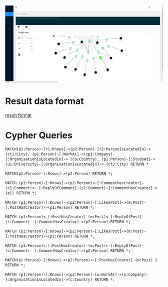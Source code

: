 ![](./fig/1.png)

# Result data format
[result format](https://drive.google.com/file/d/1PSfjAgjhh6NhDvstO_L4YWjaEBOnVyWG/view)

# Cypher Queries

```cypher
MATCH(p1:Person)-[r1:Knows]->(p2:Person)-[r2:PersonIsLocatedIn]-> (ct1:City), (p1:Person)-[:WorkAt]->(cp1:Company)-[:OrganisationIsLocatedIn]-> (co:Country), (p1:Person)-[:StudyAt]->(u1:University)-[:OrganisationIsLocatedIn]-> (ct2:City) RETURN *
```

```cypher
MATCH(p1:Person)-[:Knows]->(p2:Person) RETURN *;
```

```cypher
MATCH (p1:Person)-[:Knows]->(p2:Person)<-[:CommentHasCreator]-(c1:Comment)<- [:ReplyOfComment]-(c2:Comment)-[:CommentHasCreator]->(p1) RETURN *;
```

```cypher
MATCH (p1:Person)-[:Knows]->(p2:Person)-[:LikesPost]->(m:Post)- [:PostHasCreator]->(p1:Person) RETURN *;
```

```cypher
MATCH (p1:Person)<-[:PostHasCreator]-(m:Post)<-[:ReplyOfPost]-(c:Comment)- [:CommentHasCreator]->(p2:Person) RETURN *;
```

```cypher
MATCH (p1:Person)-[:Knows]->(p2:Person)-[:LikesPost]->(m:Post)- [:PostHasCreator]->(p1:Person) RETURN *;
```

```cypher
MATCH (p1:Person)<-[:PostHasCreator]-(m:Post)<-[:ReplyOfPost]-(c:Comment)- [:CommentHasCreator]->(p2:Person) RETURN *;
```

```cypher
MATCH(p1:Person)-[:Knows]->(p2:Person)<-[:PostHasCreator]-(m:Post) 2 RETURN *;
```

```cypher
MATCH (p1:Person)-[:Knows]->(p2:Person)-[w:WorkAt]->(o:Company)- [:OrganisationIsLocatedIn]->(c:Country) RETURN *;
```
